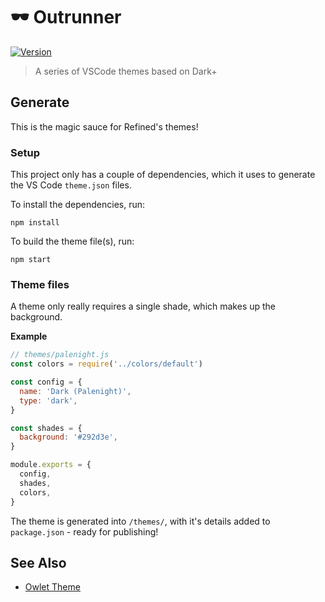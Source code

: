 # 🕶 Outrunner

[![Version](https://vsmarketplacebadge.apphb.com/version/itsjonq.outrunner.svg)](https://marketplace.visualstudio.com/items?itemName=itsjonq.outrunner)

> A series of VSCode themes based on Dark+

## Generate

This is the magic sauce for Refined's themes!

### Setup

This project only has a couple of dependencies, which it uses to generate the VS Code `theme.json` files.

To install the dependencies, run:

```
npm install
```

To build the theme file(s), run:

```
npm start
```

### Theme files

A theme only really requires a single shade, which makes up the background.

**Example**

```js
// themes/palenight.js
const colors = require('../colors/default')

const config = {
  name: 'Dark (Palenight)',
  type: 'dark',
}

const shades = {
  background: '#292d3e',
}

module.exports = {
  config,
  shades,
  colors,
}
```

The theme is generated into `/themes/`, with it's details added to `package.json` - ready for publishing!

## See Also

- [Owlet Theme](https://github.com/ItsJonQ/owlet)
